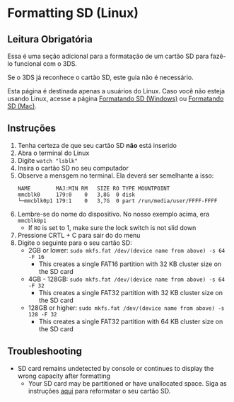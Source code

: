 # Formatting SD (Linux)

## Leitura Obrigatória

Essa é uma seção adicional para a formatação de um cartão SD para fazê-lo funcional com o 3DS.

Se o 3DS já reconhece o cartão SD, este guia não é necessário.

Esta página é destinada apenas a usuários do Linux. Caso você não esteja usando Linux, acesse a página [Formatando SD (Windows)](formatting-sd-\(windows\)) ou [Formatando SD (Mac)](formatting-sd-\(mac\)).

## Instruções

1. Tenha certeza de que seu cartão SD **não** está inserido
2. Abra o terminal do Linux
3. Digite `watch "lsblk"`
4. Insira o cartão SD no seu computador
5. Observe a mensgem no terminal. Ela deverá ser semelhante a isso:
   ```
   NAME        MAJ:MIN RM   SIZE RO TYPE MOUNTPOINT
   mmcblk0     179:0    0   3,8G  0 disk
   └─mmcblk0p1 179:1    0   3,7G  0 part /run/media/user/FFFF-FFFF
   ```
6. Lembre-se do nome do dispositivo. No nosso exemplo acima, era `mmcblk0p1`
   - If `RO` is set to 1, make sure the lock switch is not slid down
7. Pressione CRTL + C para sair do do menu
8. Digite o seguinte para o seu cartão SD:
   - 2GB or lower: `sudo mkfs.fat /dev/(device name from above) -s 64 -F 16`
     - This creates a single FAT16 partition with 32 KB cluster size on the SD card
   - 4GB - 128GB: `sudo mkfs.fat /dev/(device name from above) -s 64 -F 32`
     - This creates a single FAT32 partition with 32 KB cluster size on the SD card
   - 128GB or higher: `sudo mkfs.fat /dev/(device name from above) -s 128 -F 32`
     - This creates a single FAT32 partition with 64 KB cluster size on the SD card

## Troubleshooting

- SD card remains undetected by console or continues to display the wrong capacity after formatting
  - Your SD card may be partitioned or have unallocated space. Siga as instruções [aqui](https://wiki.hacks.guide/wiki/SD_Clean/Linux) para reformatar o seu cartão SD.
